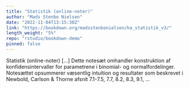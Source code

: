 ```yaml
---
title: "Statistik (online-noter)"
author: "Mads Stenbo Nielsen"
date: "2022-11-04T13:15:30Z"
link: "https://bookdown.org/madsstenbonielsen/ha_statistik_v3/"
length_weight: "5%"
repo: "rstudio/bookdown-demo"
pinned: false
---
```


Statistik (online-noter) [...] Dette notesæt omhandler konstruktion af konfidensintervaller for parametrene i binomial- og normalfordelinger. Notesættet opsummerer væsentlig intuition og resultater som beskrevet i Newbold, Carlson & Thorne afsnit 7.1-7.5, 7.7, 8.2, 8.3, 9.1, ...
